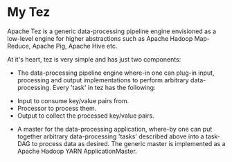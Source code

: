 <!--
  Licensed under the Apache License, Version 2.0 (the "License");
  you may not use this file except in compliance with the License.
  You may obtain a copy of the License at

    http://www.apache.org/licenses/LICENSE-2.0

  Unless required by applicable law or agreed to in writing, software
  distributed under the License is distributed on an "AS IS" BASIS,
  WITHOUT WARRANTIES OR CONDITIONS OF ANY KIND, either express or implied.
  See the License for the specific language governing permissions and
  limitations under the License. See accompanying LICENSE file.
-->

My Tez
==========

Apache Tez is a generic data-processing pipeline engine envisioned as a low-level engine for higher abstractions
such as Apache Hadoop Map-Reduce, Apache Pig, Apache Hive etc.

At it's heart, tez is very simple and has just two components:

*   The data-processing pipeline engine where-in one can plug-in input, processing and output implementations to 
    perform arbitrary data-processing. Every 'task' in tez has the following:
   -   Input to consume key/value pairs from.
   -   Processor to process them.
   -   Output to collect the processed key/value pairs.


*  A master for the data-processing application, where-by one can put together arbitrary data-processing 'tasks' 
   described above into a task-DAG to process data as desired. 
   The generic master is implemented as a Apache Hadoop YARN ApplicationMaster.
